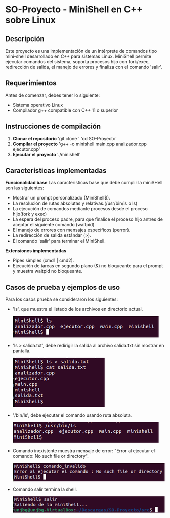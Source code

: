 # SO-Proyecto - MiniShell en C++ sobre Linux

## Descripción
Este proyecto es una implementación de un intérprete de comandos tipo mini-shell desarrollado en C++ para sistemas Linux. MiniShell permite ejecutar comandos del sistema, soporta procesos hijo con fork/exec, redirección de salida, el manejo de errores y finaliza con el comando 'salir'.

## Requerimientos
Antes de comenzar, debes tener lo siguiente:
- Sistema operativo Linux
- Compilador g++ compatible con C++ 11 o superior

## Instrucciones de compilación
1. **Clonar el repositorio**
    'git clone <url-del-repo>'
    'cd SO-Proyecto'
2. **Compilar el proyecto**
    'g++ -o minishell main.cpp analizador.cpp ejecutor.cpp'
3. **Ejecutar el proyecto**
    './minishell'

## Características implementadas

**Funcionalidad base**
Las caracteristicas base que debe cumplir la miniSHell son las siguientes:
- Mostrar un prompt personalizado (MiniShell$).
- La resolución de rutas absolutas y relativas.(/usr/bin/ls o ls)
- La ejecución de comandos mediante procesos desde el proceso hijo(fork y exec)
- La espera del proceso padre, para que finalice el proceso hijo antres de aceptar el siguiente comando (waitpid).
- El manejo de errores con mensajes específicos (perror).
- La redirección de salida estándar (>).
- El comando 'salir' para terminar el MiniShell.

**Extensiones implementadas**
- Pipes simples (cmd1 | cmd2).
- Ejecución de tareas en segundo plano (&) no bloqueante para el prompt y muestra waitpid no bloqueante.

## Casos de prueba y ejemplos de uso
Para los casos prueba se consideraron los siguientes:
- 'ls', que muestra el listado de los archivos en directorio actual. 

  ![ls](docs/images/ls.png)

- 'ls > salida.txt', debe redirigir la salida al archivo salida.txt sin mostrar en pantalla.

  ![ls > salida.txt](docs/images/redirigiendo.png)

- '/bin/ls', debe ejecutar el comando usando ruta absoluta.

  ![/bin/ls](docs/images/absoluto.png)

- Comando inexistente muestra mensaje de error: "Error al ejecutar el comando: No such file or directory".

  ![comando_invalido](docs/images/error.png)

- Comando salir termina la shell.
        
  ![salir](docs/images/salir.png)